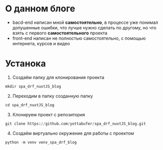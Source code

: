 # О данном блоге

* bacd-end написан мной **самостоятельно**, в процессе уже понимал допушенные ошибки, что лучше нужно сделать по другому, но что взять с первого **самостоятельного** проекта
* front-end написан не полностью самостоятельно, с помощью интернета, курсов и видео

# Устанока
1. Создаём папку для клонирования проекта

```python
mkdir spa_drf_nuxtJS_blog
```
2. Переходим в папку созданную папку
```python
cd spa_drf_nuxtJS_blog
```
3. Клонируем проект с репозитория
```python
git clone https://github.com/yottabufer/spa_drf_nuxtJS_blog.git
```
4. Создаём виртуально окружение для работы с проектом
```python
python -m venv venv_spa_drf_blog
```
